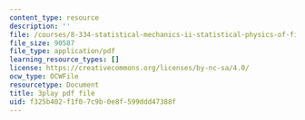 ```yaml
---
content_type: resource
description: ''
file: /courses/8-334-statistical-mechanics-ii-statistical-physics-of-fields-spring-2014/f325b402f1f07c9b0e8f599ddd47388f_vhLqp3eIkU4.pdf
file_size: 90587
file_type: application/pdf
learning_resource_types: []
license: https://creativecommons.org/licenses/by-nc-sa/4.0/
ocw_type: OCWFile
resourcetype: Document
title: 3play pdf file
uid: f325b402-f1f0-7c9b-0e8f-599ddd47388f
---
```

